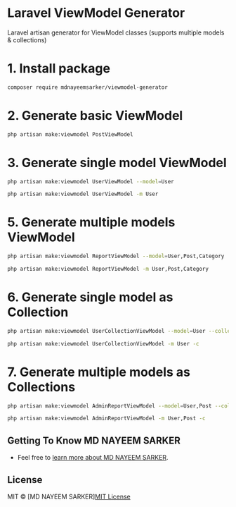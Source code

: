 # Laravel ViewModel Generator

Laravel artisan generator for ViewModel classes (supports multiple models & collections)

# 1. Install package
```bash
composer require mdnayeemsarker/viewmodel-generator
```

# 2. Generate basic ViewModel
```bash
php artisan make:viewmodel PostViewModel
```

# 3. Generate single model ViewModel
```bash
php artisan make:viewmodel UserViewModel --model=User
```
```bash
php artisan make:viewmodel UserViewModel -m User
```

# 5. Generate multiple models ViewModel
```bash
php artisan make:viewmodel ReportViewModel --model=User,Post,Category
```
```bash
php artisan make:viewmodel ReportViewModel -m User,Post,Category
```

# 6. Generate single model as Collection
```bash
php artisan make:viewmodel UserCollectionViewModel --model=User --collection
```
```bash
php artisan make:viewmodel UserCollectionViewModel -m User -c
```

# 7. Generate multiple models as Collections
```bash
php artisan make:viewmodel AdminReportViewModel --model=User,Post --collection
```
```bash
php artisan make:viewmodel AdminReportViewModel -m User,Post -c
```

## Getting To Know MD NAYEEM SARKER

* Feel free to [learn more about MD NAYEEM SARKER](https://github.com/mdnayeemsarker).


## License

MIT © [MD NAYEEM SARKER][MIT License](LICENSE)
